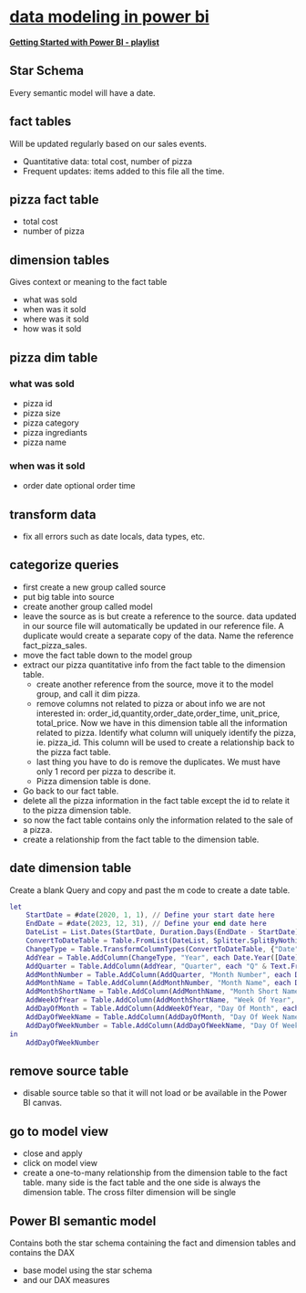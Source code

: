 # **[data modeling in power bi](https://www.youtube.com/watch?v=eMszXHHhAfE&list=PLtCzYvIWNgJE-NsGuUXbjYyJgQMSOFp3A&index=2)**

**[Getting Started with Power BI - playlist](https://www.youtube.com/watch?v=8oK2CJJ3fDg&list=PLtCzYvIWNgJE-NsGuUXbjYyJgQMSOFp3A)**

## Star Schema

Every semantic model will have a date.

## fact tables

Will be updated regularly based on our sales events.

- Quantitative data: total cost, number of pizza
- Frequent updates: items added to this file all the time.

## pizza fact table

- total cost
- number of pizza

## dimension tables

Gives context or meaning to the fact table

- what was sold
- when was it sold
- where was it sold
- how was it sold

## pizza dim table

### what was sold

- pizza id
- pizza size
- pizza category
- pizza ingrediants
- pizza name

### when was it sold

- order date optional order time

## transform data

- fix all errors such as date locals, data types, etc.

## categorize queries

- first create a new group called source
- put big table into source
- create another group called model
- leave the source as is but create a reference to the source.
data updated in our source file will automatically be updated in our reference file. A duplicate would create a separate copy of the data. Name the reference fact_pizza_sales.
- move the fact table down to the model group
- extract our pizza quantitative info from the fact table to the dimension table.
  - create another reference from the source, move it to the model group, and call it dim pizza.
  - remove columns not related to pizza or about info we are not interested in: order_id,quantity,order_date,order_time, unit_price, total_price. Now we have in this dimension table all the information related to pizza. Identify what column will uniquely identify the pizza, ie. pizza_id. This column will be used to create a relationship back to the pizza fact table.
  - last thing you have to do is remove the duplicates. We must have only 1 record per pizza to describe it.
  - Pizza dimension table is done.
- Go back to our fact table.
- delete all the pizza information in the fact table except the id to relate it to the pizza dimension table.
- so now the fact table contains only the information related to the sale of a pizza.
- create a relationship from the fact table to the dimension table.

## date dimension table

Create a blank Query and copy and past the m code to create a date table.

```m
let
    StartDate = #date(2020, 1, 1), // Define your start date here
    EndDate = #date(2023, 12, 31), // Define your end date here
    DateList = List.Dates(StartDate, Duration.Days(EndDate - StartDate) + 1, #duration(1, 0, 0, 0)),
    ConvertToDateTable = Table.FromList(DateList, Splitter.SplitByNothing(), {"Date"}, null, ExtraValues.Error),
    ChangeType = Table.TransformColumnTypes(ConvertToDateTable, {"Date", type date}),
    AddYear = Table.AddColumn(ChangeType, "Year", each Date.Year([Date]), Int64.Type),
    AddQuarter = Table.AddColumn(AddYear, "Quarter", each "Q" & Text.From(Date.QuarterOfYear([Date])), type text),
    AddMonthNumber = Table.AddColumn(AddQuarter, "Month Number", each Date.Month([Date]), Int64.Type),
    AddMonthName = Table.AddColumn(AddMonthNumber, "Month Name", each Date.MonthName([Date]), type text),
    AddMonthShortName = Table.AddColumn(AddMonthName, "Month Short Name", each Date.ToText([Date], "MMM"), type text),
    AddWeekOfYear = Table.AddColumn(AddMonthShortName, "Week Of Year", each Date.WeekOfYear([Date]), Int64.Type),
    AddDayOfMonth = Table.AddColumn(AddWeekOfYear, "Day Of Month", each Date.Day([Date]), Int64.Type),
    AddDayOfWeekName = Table.AddColumn(AddDayOfMonth, "Day Of Week Name", each Date.DayOfWeekName([Date]), type text),
    AddDayOfWeekNumber = Table.AddColumn(AddDayOfWeekName, "Day Of Week Number", each Date.DayOfWeek([Date]) + 1, Int64.Type) // +1 to make Monday=1, Sunday=7
in
    AddDayOfWeekNumber
```

## remove source table

- disable source table so that it will not load or be available in the Power BI canvas.

## go to model view

- close and apply
- click on model view
- create a one-to-many relationship from the dimension table to the fact table. many side is the fact table and the one side is always the dimension table. The cross filter dimension will be single

## Power BI semantic model

Contains both the star schema containing the fact and dimension tables and contains the DAX

- base model using the star schema
- and our DAX measures
